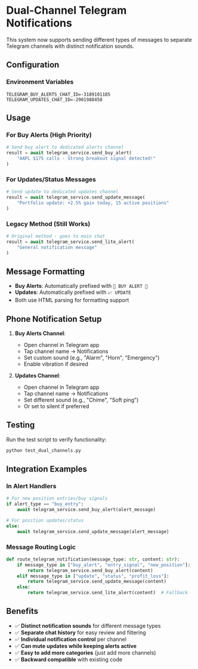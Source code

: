 # Dual-Channel Telegram Notifications

This system now supports sending different types of messages to separate Telegram channels with distinct notification sounds.

## Configuration

### Environment Variables
```env
TELEGRAM_BUY_ALERTS_CHAT_ID=-3189101185
TELEGRAM_UPDATES_CHAT_ID=-2901988458
```

## Usage

### For Buy Alerts (High Priority)
```python
# Send buy alert to dedicated alerts channel
result = await telegram_service.send_buy_alert(
    "AAPL $175 calls - Strong breakout signal detected!"
)
```

### For Updates/Status Messages
```python
# Send update to dedicated updates channel  
result = await telegram_service.send_update_message(
    "Portfolio update: +2.5% gain today, 15 active positions"
)
```

### Legacy Method (Still Works)
```python
# Original method - goes to main chat
result = await telegram_service.send_lite_alert(
    "General notification message"
)
```

## Message Formatting

- **Buy Alerts**: Automatically prefixed with `🚨 BUY ALERT 🚨`
- **Updates**: Automatically prefixed with `📈 UPDATE`
- Both use HTML parsing for formatting support

## Phone Notification Setup

1. **Buy Alerts Channel**:
   - Open channel in Telegram app
   - Tap channel name → Notifications
   - Set custom sound (e.g., "Alarm", "Horn", "Emergency")
   - Enable vibration if desired

2. **Updates Channel**:
   - Open channel in Telegram app  
   - Tap channel name → Notifications
   - Set different sound (e.g., "Chime", "Soft ping")
   - Or set to silent if preferred

## Testing

Run the test script to verify functionality:
```bash
python test_dual_channels.py
```

## Integration Examples

### In Alert Handlers
```python
# For new position entries/buy signals
if alert_type == "buy_entry":
    await telegram_service.send_buy_alert(alert_message)

# For position updates/status
else:
    await telegram_service.send_update_message(alert_message)
```

### Message Routing Logic
```python
def route_telegram_notification(message_type: str, content: str):
    if message_type in ["buy_alert", "entry_signal", "new_position"]:
        return telegram_service.send_buy_alert(content)
    elif message_type in ["update", "status", "profit_loss"]:
        return telegram_service.send_update_message(content)
    else:
        return telegram_service.send_lite_alert(content)  # Fallback
```

## Benefits

- ✅ **Distinct notification sounds** for different message types
- ✅ **Separate chat history** for easy review and filtering
- ✅ **Individual notification control** per channel
- ✅ **Can mute updates while keeping alerts active**
- ✅ **Easy to add more categories** (just add more channels)
- ✅ **Backward compatible** with existing code